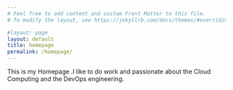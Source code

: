 ```yaml
---
# Feel free to add content and custom Front Matter to this file.
# To modify the layout, see https://jekyllrb.com/docs/themes/#overriding-theme-defaults

#layout: page
layout: default
title: homepage
permalink: /homepage/
---
```


This is my Homepage .I like to do work and passionate about the Cloud Computing and the DevOps engineering.

